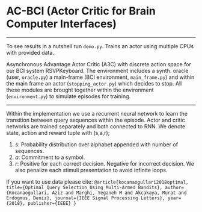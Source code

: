 # AC-BCI (Actor Critic for Brain Computer Interfaces)
------------------------
To see results in a nutshell run `demo.py`. Trains an actor using multiple CPUs with provided data.

Asynchronous Advantage Actor Critic (A3C) with discrete action space for our BCI system RSVPKeyboard. The environment includes a synth. oracle (user, `oracle.py`) a main-frame (BCI environment, `main_frame.py`) and within the main frame an actor (`stopping_actor.py`) which decides to stop. All these modules are brought together within the environment (`environment.py`) to simulate episodes for training.

__________________________
Within the implementation we use a recurrent neural network to learn the transition between query sequences within the episode. Actor and critic networks are trained separately and both connected to RNN. We denote state, action and reward tuple with (s,a,r);
1. *s*: Probability distribution over alphabet appended with number of sequences.
2. *a*: Commitment to a symbol. 
3. *r*: Positive for each correct decision. Negative for incorrect decision. 
        We also penalize each stimuli presentation to avoid infinite loops.
        
If you want to use data please cite:
`@article{kocanaogullari2018optimal,
  title={Optimal Query Selection Using Multi-Armed Bandits},
  author={Kocanaogullari, Aziz and Marghi, Yeganeh M and Akcakaya, Murat and Erdogmus, Deniz},
  journal={IEEE Signal Processing Letters},
  year={2018},
  publisher={IEEE}
}`
